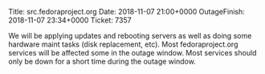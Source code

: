 Title: src.fedoraproject.org
Date: 2018-11-07 21:00+0000
OutageFinish: 2018-11-07 23:34+0000
Ticket: 7357

We will be applying updates and rebooting servers as well as doing some hardware maint tasks (disk replacement, etc).
Most fedoraproject.org services will be affected some in the outage window. Most services should only be down for a short time during the outage window.